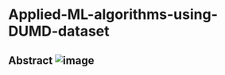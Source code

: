 # Applied-ML-algorithms-using-DUMD-dataset
## Abstract ![image](https://user-images.githubusercontent.com/60587913/209272975-136e9e87-7923-4cd8-8dd0-0cfe4f4a8478.png)
